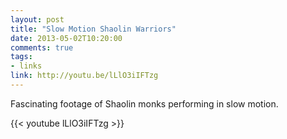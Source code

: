 ```yaml
---
layout: post
title: "Slow Motion Shaolin Warriors"
date: 2013-05-02T10:20:00
comments: true
tags:
- links
link: http://youtu.be/lLlO3iIFTzg 
---
```


Fascinating footage of Shaolin monks performing in slow motion.

{{< youtube lLlO3iIFTzg >}}
